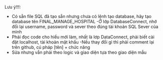 Lưu ý!!!:
- Có sẵn file SQL đã tạo sẵn nhưng chưa có lệnh tạo database, hãy tạo database tên FINAL_MANAGE_HOSPITAL
-Ở lớp DatabaseConnect, nhớ đổi lại username, password và sever theo đúng tài khoản SQL Sever của mình
- Phải đọc code cho hiểu mới làm, nhất là lơp DataConnect, phải biết cài đặt localhost, tài khoản mật khẩu
-Nếu thay đổi gì thì phải comment lại trên github, cú pháp [tên] + chức năng
- Sửa nhưng vẫn phải theo logic và giao diện tựa theo giao diện mẫu
